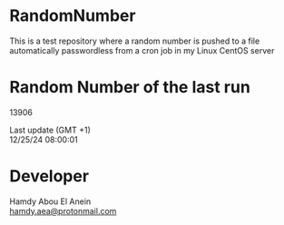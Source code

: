 # RandomNumber    
This is a test repository where a random number is pushed to a file automatically passwordless from a cron job in my Linux CentOS server    
# Random Number of the last run   
13906
      
Last update (GMT +1)    
12/25/24 08:00:01
# Developer    
Hamdy Abou El Anein   
hamdy.aea@protonmail.com

